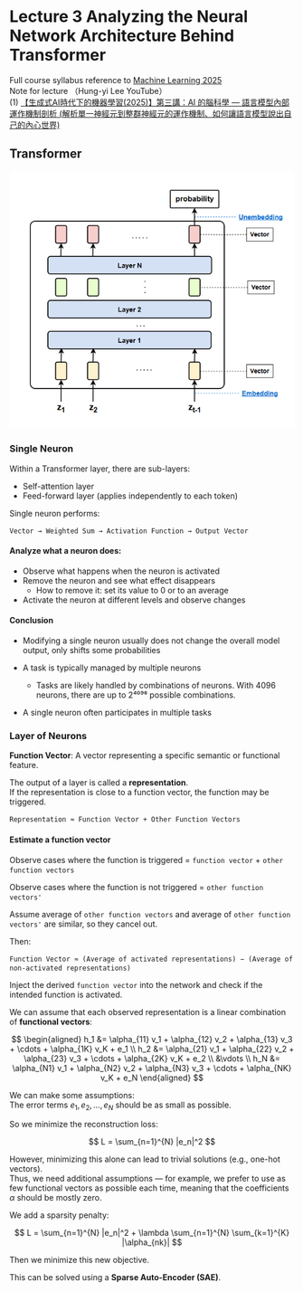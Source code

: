 # Lecture 3 Analyzing the Neural Network Architecture Behind Transformer

Full course syllabus reference to [Machine Learning 2025](https://course.ntu.edu.tw/courses/113-2/41735)  
Note for lecture （Hung-yi Lee YouTube）  
(1) [【生成式AI時代下的機器學習(2025)】第三講：AI 的腦科學 — 語言模型內部運作機制剖析 (解析單一神經元到整群神經元的運作機制、如何讓語言模型說出自己的內心世界)](https://www.youtube.com/watch?v=Xnil63UDW2o&list=PLJV_el3uVTsNZEFAdQsDeOdzAaHTca2Gi&index=3)


## Transformer

![transformer](./images/0314/01_transformer.png)


### Single Neuron

Within a Transformer layer, there are sub-layers:
- Self-attention layer  
- Feed-forward layer (applies independently to each token)

Single neuron performs:  
```
Vector → Weighted Sum → Activation Function → Output Vector
```

#### Analyze what a neuron does:
- Observe what happens when the neuron is activated  
- Remove the neuron and see what effect disappears  
   - How to remove it: set its value to 0 or to an average  
- Activate the neuron at different levels and observe changes


#### Conclusion
- Modifying a single neuron usually does not change the overall model output, only shifts some probabilities  
- A task is typically managed by multiple neurons
  - Tasks are likely handled by combinations of neurons. With 4096 neurons, there are up to 2⁴⁰⁹⁶ possible combinations.
  
- A single neuron often participates in multiple tasks  



### Layer of Neurons

**Function Vector**: A vector representing a specific semantic or functional feature.

The output of a layer is called a **representation**.  
If the representation is close to a function vector, the function may be triggered.

```
Representation ≈ Function Vector + Other Function Vectors
```


#### Estimate a function vector

Observe cases where the function is triggered = `function vector` + `other function vectors`

Observe cases where the function is not triggered = `other function vectors'`

Assume average of `other function vectors` and average of `other function vectors'` are similar, so they cancel out.

Then:  

```
Function Vector ≈ (Average of activated representations) − (Average of non-activated representations)
```

Inject the derived `function vector` into the network and check if the intended function is activated.  



We can assume that each observed representation is a linear combination of **functional vectors**:

$$
\begin{aligned}
h_1 &= \alpha_{11} v_1 + \alpha_{12} v_2 + \alpha_{13} v_3 + \cdots + \alpha_{1K} v_K + e_1 \\
h_2 &= \alpha_{21} v_1 + \alpha_{22} v_2 + \alpha_{23} v_3 + \cdots + \alpha_{2K} v_K + e_2 \\
&\vdots \\
h_N &= \alpha_{N1} v_1 + \alpha_{N2} v_2 + \alpha_{N3} v_3 + \cdots + \alpha_{NK} v_K + e_N
\end{aligned}
$$

We can make some assumptions:  
The error terms $e_1, e_2, \ldots, e_N$ should be as small as possible.

So we minimize the reconstruction loss:

$$
L = \sum_{n=1}^{N} |e_n|^2
$$

However, minimizing this alone can lead to trivial solutions (e.g., one-hot vectors).  
Thus, we need additional assumptions — for example, we prefer to use as few functional vectors as possible each time, meaning that the coefficients $\alpha$ should be mostly zero.

We add a sparsity penalty:

$$
L = \sum_{n=1}^{N} |e_n|^2 + \lambda \sum_{n=1}^{N} \sum_{k=1}^{K} |\alpha_{nk}|
$$

Then we minimize this new objective.

This can be solved using a **Sparse Auto-Encoder (SAE)**.


